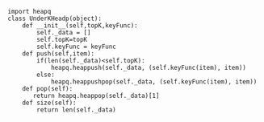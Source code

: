 
    import heapq
    class UnderKHeadp(object):
        def __init__(self,topK,keyFunc):
            self._data = []
            self.topK=topK
            self.keyFunc = keyFunc
        def push(self,item):
            if(len(self._data)<self.topK):
                heapq.heappush(self._data, (self.keyFunc(item), item))
            else:
                heapq.heappushpop(self._data, (self.keyFunc(item), item))
        def pop(self):
           return heapq.heappop(self._data)[1]
        def size(self):
            return len(self._data)
